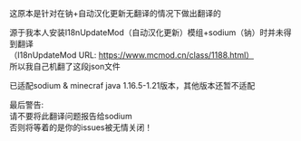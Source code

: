 这原本是针对在钠+自动汉化更新无翻译的情况下做出翻译的<br>

源于我本人安装I18nUpdateMod（自动汉化更新）模组+sodium（钠）时并未得到翻译<br>
（I18nUpdateMod URL: https://www.mcmod.cn/class/1188.html）<br>
所以我自己机翻了这段json文件

已适配sodium & minecraf java 1.16.5-1.21版本，其他版本还暂不适配

最后警告:<br>
请不要将此翻译问题报告给sodium<br>
否则将等着的是你的issues被无情关闭！
